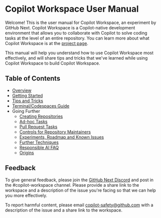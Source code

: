 # Copilot Workspace User Manual

Welcome! This is the user manual for Copilot Workspace, an experiment by GitHub Next.  Copilot Workspace is a Copilot-native development environment that allows you to collaborate with Copilot to solve coding tasks at the level of an entire repository.  You can learn more about what Copilot Workspace is at the [project page](https://githubnext.com/projects/copilot-workspace/).

This manual will help you understand how to use Copilot Workspace most effectively, and will share tips and tricks that we've learned while using Copilot Workspace to build Copilot Workspace.

## Table of Contents

* [Overview](overview.md)
* [Getting Started](getting-started.md)
* [Tips and Tricks](tips-and-tricks.md)
* [Terminal/Codespaces Guide](codespaces-guide.md)
* Going Further
  - [Creating Repositories](creating-repos.md)
  - [Ad-hoc Tasks](adhoc-tasks.md)
  - [Pull Request Tasks](pull-request-tasks.md)
  - [Controls for Repository Maintainers](repo-maintainers.md)
  - [Experiments, Roadmap and Known Issues](known-issues.md)
  - [Further Techniques](further-techniques.md)
  - [Responsible AI FAQ](responsible-ai-faq.md)
  - [Origins](origins.md)

## Feedback

To give general feedback, please join the [GitHub Next Discord](https://discord.gg/FeGshJZ2yy) and post in the #copilot-workspace channel.  Please provide a share link to the workspace and a description of the issue you're facing so that we can help you more effectively.

To report harmful content, please email copilot-safety@github.com with a description of the issue and a share link to the workspace.
